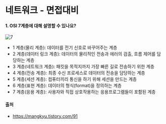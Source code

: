 # 네트워크 - 면접대비

#### 1. OSI 7계층에 대해 설명할 수 있나요?
![7](https://user-images.githubusercontent.com/44339530/114519390-55d70f00-9c7b-11eb-8290-87fbc8bac1d3.png)<br>

- 1 계층(물리 계층): 데이터를 전기 신호로 바꾸어주는 계층
- 2 계층(데이터 링크 계층): 데이터의 물리적인 전송과 에러의 검출, 흐름 제어를 담당하는 계층
- 3 계층(네트워크 계층): 패킷을 목적지까지 가장 빠른 길로 전송하기 위한 계층
- 4 계층(전송 계층): 최종 수신 프로세스로 데이터의 전송을 담당하는 계층
- 5 계층(세션 계층): 컴퓨터끼리 통신을 하기 위해 세션을 만드는 계층
- 6 계층(표현 계층): 데이터의 형식(format)을 정의하는 계층
- 7 계층(응용 계층): 사용자와 직접 상호작용하는 응용프로그램들이 포함된 계층

#### 출처
- https://mangkyu.tistory.com/91